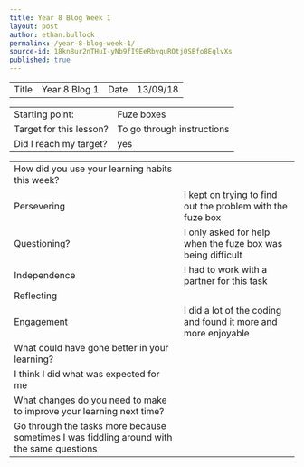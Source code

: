 ```yaml
---
title: Year 8 Blog Week 1
layout: post
author: ethan.bullock
permalink: /year-8-blog-week-1/
source-id: 18kn8ur2nTHuI-yNb9fI9EeRbvquROtj0SBfo8EqlvXs
published: true
---
```

<table>
  <tr>
    <td>Title</td>
    <td>Year 8 Blog 1</td>
    <td>Date</td>
    <td>13/09/18</td>
  </tr>
</table>


<table>
  <tr>
    <td>Starting point:</td>
    <td>Fuze boxes</td>
  </tr>
  <tr>
    <td>Target for this lesson?</td>
    <td>To go through instructions </td>
  </tr>
  <tr>
    <td>Did I reach my target? </td>
    <td>yes</td>
  </tr>
</table>


<table>
  <tr>
    <td>How did you use your learning habits this week?</td>
    <td></td>
  </tr>
  <tr>
    <td>Persevering</td>
    <td>I kept on trying to find out the problem with the fuze box</td>
  </tr>
  <tr>
    <td>Questioning?</td>
    <td>I only asked for help when the fuze box was being difficult </td>
  </tr>
  <tr>
    <td>Independence</td>
    <td>I had to work with a partner for this task</td>
  </tr>
  <tr>
    <td>Reflecting</td>
    <td></td>
  </tr>
  <tr>
    <td>Engagement</td>
    <td>I did a lot of the coding and found it more and more enjoyable </td>
  </tr>
  <tr>
    <td>What could have gone better in your learning?</td>
    <td></td>
  </tr>
  <tr>
    <td>I think I did what was expected for me</td>
    <td></td>
  </tr>
  <tr>
    <td>What changes do you need to make to improve your learning next time?</td>
    <td></td>
  </tr>
  <tr>
    <td>Go through the tasks more because sometimes I was fiddling around with the same questions </td>
    <td></td>
  </tr>
</table>


